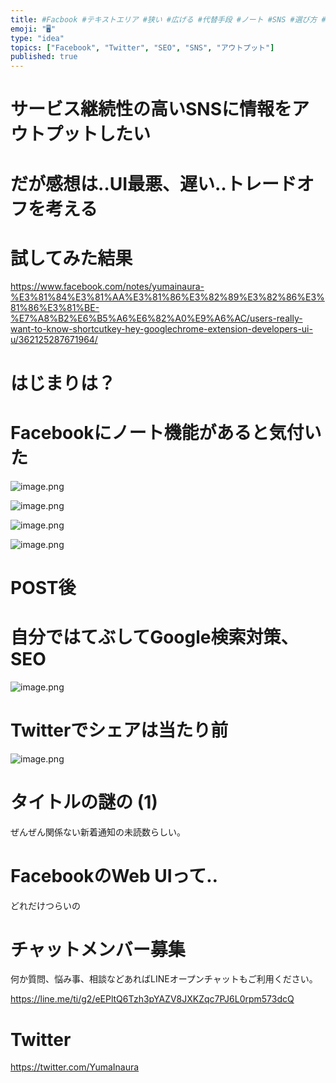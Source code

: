```yaml
---
title: #Facbook #テキストエリア #狭い #広げる #代替手段 #ノート #SNS #選び方 #UI #UX @yumainaura
emoji: "🖥"
type: "idea"
topics: ["Facebook", "Twitter", "SEO", "SNS", "アウトプット"]
published: true
---
```


# サービス継続性の高いSNSに情報をアウトプットしたい

# だが感想は‥UI最悪、遅い‥トレードオフを考える

# 試してみた結果

https://www.facebook.com/notes/yumainaura-%E3%81%84%E3%81%AA%E3%81%86%E3%82%89%E3%82%86%E3%81%86%E3%81%BE-%E7%A8%B2%E6%B5%A6%E6%82%A0%E9%A6%AC/users-really-want-to-know-shortcutkey-hey-googlechrome-extension-developers-ui-u/362125287671964/

# はじまりは？

# Facebookにノート機能があると気付いた

![image.png](https://qiita-image-store.s3.amazonaws.com/0/89618/1b9f2fe7-b909-286d-9d22-39c193dc25f1.png)

![image.png](https://qiita-image-store.s3.amazonaws.com/0/89618/cce0f1a5-d08d-071d-9bb6-23bd48f6bb22.png)

![image.png](https://qiita-image-store.s3.amazonaws.com/0/89618/5fa1b6a7-c5d0-fd5a-2cd1-512188d14d66.png)


![image.png](https://qiita-image-store.s3.amazonaws.com/0/89618/b4ec19a1-6982-fd08-8a01-4849ca78fd2f.png)

# POST後

# 自分ではてぶしてGoogle検索対策、SEO

![image.png](https://qiita-image-store.s3.amazonaws.com/0/89618/9aa142d1-9144-58a3-2e08-a17de878259c.png)

# Twitterでシェアは当たり前

![image.png](https://qiita-image-store.s3.amazonaws.com/0/89618/f784c510-7844-2fa3-478a-41ffdb902e37.png)

# タイトルの謎の (1)

ぜんぜん関係ない新着通知の未読数らしい。

# FacebookのWeb UIって‥

どれだけつらいの








<!-- Update From Qiita API -->

# チャットメンバー募集


何か質問、悩み事、相談などあればLINEオープンチャットもご利用ください。

https://line.me/ti/g2/eEPltQ6Tzh3pYAZV8JXKZqc7PJ6L0rpm573dcQ





# Twitter


https://twitter.com/YumaInaura


<!-- Update From Qiita API -->


